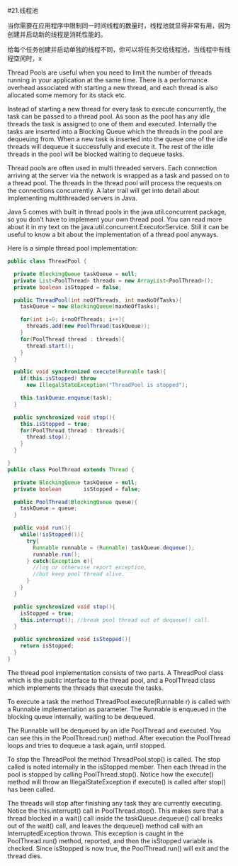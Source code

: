 #21.线程池

当你需要在应用程序中限制同一时间线程的数量时，线程池就显得非常有用，因为创建并启动新的线程是消耗性能的。

给每个任务创建并启动单独的线程不同，你可以将任务交给线程池，当线程中有线程空闲时，x

Thread Pools are useful when you need to limit the number of threads running in your application at the same time. There is a performance overhead associated with starting a new thread, and each thread is also allocated some memory for its stack etc.

Instead of starting a new thread for every task to execute concurrently, the task can be passed to a thread pool. As soon as the pool has any idle threads the task is assigned to one of them and executed. Internally the tasks are inserted into a Blocking Queue which the threads in the pool are dequeuing from. When a new task is inserted into the queue one of the idle threads will dequeue it successfully and execute it. The rest of the idle threads in the pool will be blocked waiting to dequeue tasks.

Thread pools are often used in multi threaded servers. Each connection arriving at the server via the network is wrapped as a task and passed on to a thread pool. The threads in the thread pool will process the requests on the connections concurrently. A later trail will get into detail about implementing multithreaded servers in Java.

Java 5 comes with built in thread pools in the java.util.concurrent package, so you don't have to implement your own thread pool. You can read more about it in my text on the java.util.concurrent.ExecutorService. Still it can be useful to know a bit about the implementation of a thread pool anyways.

Here is a simple thread pool implementation:

```Java
public class ThreadPool {

  private BlockingQueue taskQueue = null;
  private List<PoolThread> threads = new ArrayList<PoolThread>();
  private boolean isStopped = false;

  public ThreadPool(int noOfThreads, int maxNoOfTasks){
    taskQueue = new BlockingQueue(maxNoOfTasks);

    for(int i=0; i<noOfThreads; i++){
      threads.add(new PoolThread(taskQueue));
    }
    for(PoolThread thread : threads){
      thread.start();
    }
  }

  public void synchronized execute(Runnable task){
    if(this.isStopped) throw
      new IllegalStateException("ThreadPool is stopped");

    this.taskQueue.enqueue(task);
  }

  public synchronized void stop(){
    this.isStopped = true;
    for(PoolThread thread : threads){
      thread.stop();
    }
  }

}
public class PoolThread extends Thread {

  private BlockingQueue taskQueue = null;
  private boolean       isStopped = false;

  public PoolThread(BlockingQueue queue){
    taskQueue = queue;
  }

  public void run(){
    while(!isStopped()){
      try{
        Runnable runnable = (Runnable) taskQueue.dequeue();
        runnable.run();
      } catch(Exception e){
        //log or otherwise report exception,
        //but keep pool thread alive.
      }
    }
  }

  public synchronized void stop(){
    isStopped = true;
    this.interrupt(); //break pool thread out of dequeue() call.
  }

  public synchronized void isStopped(){
    return isStopped;
  }
}
```


The thread pool implementation consists of two parts. A ThreadPool class which is the public interface to the thread pool, and a PoolThread class which implements the threads that execute the tasks.

To execute a task the method ThreadPool.execute(Runnable r) is called with a Runnable implementation as parameter. The Runnable is enqueued in the blocking queue internally, waiting to be dequeued.

The Runnable will be dequeued by an idle PoolThread and executed. You can see this in the PoolThread.run() method. After execution the PoolThread loops and tries to dequeue a task again, until stopped.

To stop the ThreadPool the method ThreadPool.stop() is called. The stop called is noted internally in the isStopped member. Then each thread in the pool is stopped by calling PoolThread.stop(). Notice how the execute() method will throw an IllegalStateException if execute() is called after stop() has been called.

The threads will stop after finishing any task they are currently executing. Notice the this.interrupt() call in PoolThread.stop(). This makes sure that a thread blocked in a wait() call inside the taskQueue.dequeue() call breaks out of the wait() call, and leaves the dequeue() method call with an InterruptedException thrown. This exception is caught in the PoolThread.run() method, reported, and then the isStopped variable is checked. Since isStopped is now true, the PoolThread.run() will exit and the thread dies.